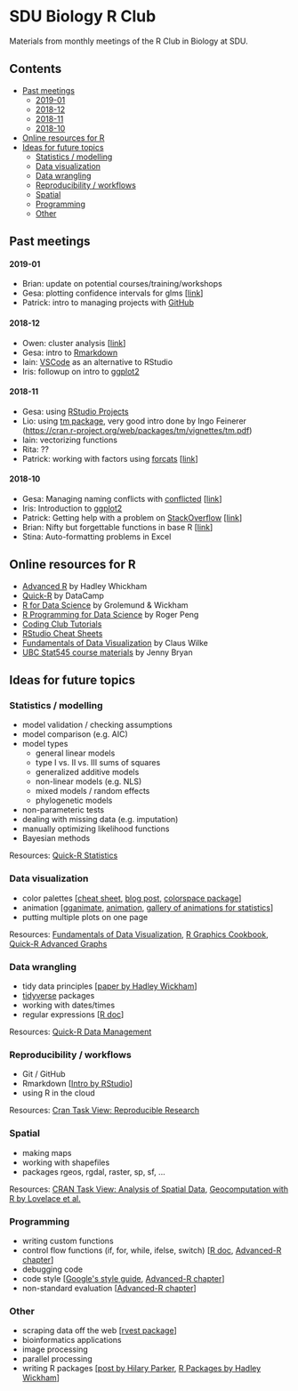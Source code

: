 
SDU Biology R Club
==================

Materials from monthly meetings of the R Club in Biology at SDU.

## Contents
- [Past meetings](#past-meetings)
  - [2019-01](#2019-01)
  - [2018-12](#2018-12)
  - [2018-11](#2018-11)
  - [2018-10](#2018-10)
- [Online resources for R](#online-resources)
- [Ideas for future topics](#topic-ideas)
  - [Statistics / modelling](#statistics)
  - [Data visualization](#data-viz)
  - [Data wrangling](#data-wrangling)
  - [Reproducibility / workflows](#reproducibility)
  - [Spatial](#spatial)
  - [Programming](#programming)
  - [Other](#other)
  


## <a name="past-meetings"></a>Past meetings

#### <a name="2019-01"></a>2019-01
- Brian: update on potential courses/training/workshops
- Gesa: plotting confidence intervals for glms [[link](2019-01/gesa-confidence-intervals.md)]
- Patrick: intro to managing projects with [GitHub](https://github.com/)

#### <a name="2018-12"></a>2018-12
- Owen: cluster analysis [[link](2018-12/owen-cluster-analysis.md)]
- Gesa: intro to [Rmarkdown](https://rmarkdown.rstudio.com/)
- Iain: [VSCode](https://code.visualstudio.com/) as an alternative to RStudio
- Iris: followup on intro to [ggplot2](https://ggplot2.tidyverse.org/)

#### <a name="2018-11"></a>2018-11
- Gesa: using [RStudio Projects](https://support.rstudio.com/hc/en-us/articles/200526207-Using-Projects)
- Lio: using [tm package](https://cran.r-project.org/web/packages/tm/index.html), very good intro done by Ingo Feinerer (https://cran.r-project.org/web/packages/tm/vignettes/tm.pdf)
- Iain: vectorizing functions
- Rita: ??
- Patrick: working with factors using [forcats](https://forcats.tidyverse.org/) [[link](2018-11/patrick-forcats.md)]

#### <a name="2018-10"></a>2018-10
- Gesa: Managing naming conflicts with [conflicted](https://conflicted.r-lib.org/)  [[link](2018-10/gesa-package-conflicted.md)]
- Iris: Introduction to [ggplot2](https://ggplot2.tidyverse.org/)
- Patrick: Getting help with a problem on [StackOverflow](https://stackoverflow.com/) [[link](2018-10/patrick-minimal-reproducible-questions.md)]
- Brian: Nifty but forgettable functions in base R [[link](2018-10/brian-nifty-but-forgettable.md)]
- Stina: Auto-formatting problems in Excel


## <a name="online-resources"></a>Online resources for R
- [Advanced R](https://adv-r.hadley.nz/) by Hadley Whickham
- [Quick-R](https://www.statmethods.net/index.html) by DataCamp
- [R for Data Science](https://r4ds.had.co.nz/) by Grolemund & Wickham
- [R Programming for Data Science](https://bookdown.org/rdpeng/rprogdatascience/) by Roger Peng
- [Coding Club Tutorials](https://ourcodingclub.github.io/tutorials/)
- [RStudio Cheat Sheets](https://www.rstudio.com/resources/cheatsheets/)
- [Fundamentals of Data Visualization](https://serialmentor.com/dataviz/) by Claus Wilke
- [UBC Stat545 course materials](http://stat545.com/topics.html) by Jenny Bryan


## <a name="topic-ideas"></a>Ideas for future topics

### <a name="statistics"></a>Statistics / modelling
- model validation / checking assumptions
- model comparison (e.g. AIC)
- model types
  - general linear models
  - type I vs. II vs. III sums of squares
  - generalized additive models
  - non-linear models (e.g. NLS)
  - mixed models / random effects
  - phylogenetic models
- non-parameteric tests
- dealing with missing data (e.g. imputation)
- manually optimizing likelihood functions
- Bayesian methods

Resources: [Quick-R Statistics](https://www.statmethods.net/stats/index.html)

### <a name="data-viz"></a>Data visualization
- color palettes [[cheat sheet](https://www.nceas.ucsb.edu/~frazier/RSpatialGuides/colorPaletteCheatsheet.pdf), [blog post](https://betterfigures.org/2015/06/23/picking-a-colour-scale-for-scientific-graphics/), [colorspace package](http://colorspace.r-forge.r-project.org/index.html)]
- animation [[gganimate](https://gganimate.com/), [animation](https://cran.r-project.org/web/packages/animation/index.html), [gallery of animations for statistics](https://yihui.name/animation/examples/)]
- putting multiple plots on one page

Resources: [Fundamentals of Data Visualization](https://ourcodingclub.github.io/tutorials/), [R Graphics Cookbook](http://www.cookbook-r.com/Graphs/), [Quick-R Advanced Graphs](https://www.statmethods.net/advgraphs/parameters.html)

### <a name="data-wrangling"></a>Data wrangling
- tidy data principles [[paper by Hadley Wickham](https://www.jstatsoft.org/article/view/v059i10)]
- [tidyverse](https://www.tidyverse.org/) packages
- working with dates/times
- regular expressions [[R doc](https://stat.ethz.ch/R-manual/R-devel/library/base/html/regex.html)]

Resources: [Quick-R Data Management](https://www.statmethods.net/management/index.html)


### <a name="reproducibility"></a>Reproducibility / workflows
- Git / GitHub
- Rmarkdown [[Intro by RStudio](https://rmarkdown.rstudio.com/lesson-1.html)]
- using R in the cloud

Resources: [Cran Task View: Reproducible Research](https://cran.r-project.org/web/views/ReproducibleResearch.html)


### <a name="spatial"></a>Spatial
- making maps
- working with shapefiles
- packages rgeos, rgdal, raster, sp, sf, ...

Resources: [CRAN Task View: Analysis of Spatial Data](https://cran.r-project.org/web/views/Spatial.html), [Geocomputation with R by Lovelace et al.](https://geocompr.robinlovelace.net/)


### <a name="programming"></a>Programming
- writing custom functions
- control flow functions (if, for, while, ifelse, switch) [[R doc](https://stat.ethz.ch/R-manual/R-devel/library/base/html/Control.html), [Advanced-R chapter](https://adv-r.hadley.nz/control-flow.html)]
- debugging code
- code style [[Google's style guide](https://google.github.io/styleguide/Rguide.xml), [Advanced-R chapter](http://adv-r.had.co.nz/Style.html)]
- non-standard evaluation [[Advanced-R chapter](http://adv-r.had.co.nz/Computing-on-the-language.html)]


### <a name="other"></a>Other
- scraping data off the web [[rvest package](https://blog.rstudio.com/2014/11/24/rvest-easy-web-scraping-with-r/)]
- bioinformatics applications
- image processing
- parallel processing
- writing R packages [[post by Hilary Parker](https://hilaryparker.com/2014/04/29/writing-an-r-package-from-scratch/), [R Packages by Hadley Wickham](http://r-pkgs.had.co.nz/)]

